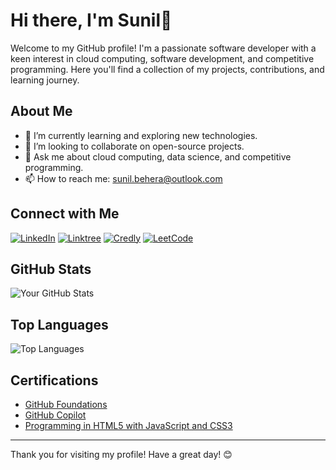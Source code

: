 # Hi there, I'm Sunil👋

Welcome to my GitHub profile! I'm a passionate software developer with a keen interest in cloud computing, software development, and competitive programming. Here you'll find a collection of my projects, contributions, and learning journey.

## About Me

- 🌱 I’m currently learning and exploring new technologies.
- 👯 I’m looking to collaborate on open-source projects.
- 💬 Ask me about cloud computing, data science, and competitive programming.
- 📫 How to reach me: [sunil.behera@outlook.com](sunil.behera@outlook.com)

## Connect with Me

[![LinkedIn](https://custom-icon-badges.demolab.com/badge/LinkedIn-0A66C2?style=for-the-badge&logo=linkedin-white&logoColor=fff)](https://www.linkedin.com/in/beherasunil)
[![Linktree](https://img.shields.io/badge/Linktree-39E09B?style=for-the-badge&logo=linktree&logoColor=white)](https://linktr.ee/beherasunil)
[![Credly](https://img.shields.io/badge/Credly-FF6F00?style=for-the-badge&logo=credly&logoColor=white)](https://www.credly.com/users/beherasunil)
[![LeetCode](https://img.shields.io/badge/LeetCode-FFA116?style=for-the-badge&logo=leetcode&logoColor=white)](https://leetcode.com/beherasunil)

## GitHub Stats

![Your GitHub Stats](https://github-readme-stats.vercel.app/api?username=beherasunil&show_icons=true&theme=radical)

## Top Languages

![Top Languages](https://github-readme-stats.vercel.app/api/top-langs/?username=beherasunil&layout=compact&theme=radical)


## Certifications

- [GitHub Foundations](https://www.credly.com/badges/bdc98388-ad9d-40bf-8fa6-3b4e14d6896e/public_url)
- [GitHub Copilot](https://www.credly.com/badges/32ab2d98-737c-4348-8622-88b0970cc854/public_url)
- [Programming in HTML5 with JavaScript and CSS3](https://www.credly.com/badges/eb11c8c3-861f-49a2-b2b8-e1cfb3cec3d2/public_url)

---

Thank you for visiting my profile! Have a great day! 😊
